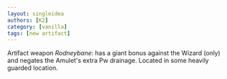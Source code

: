 ```yaml
---
layout: singleidea
authors: [K2]
category: [vanilla]
tags: [new artifact]
---
```

Artifact weapon *Rodneybane*: has a giant bonus against the Wizard (only) and negates the Amulet's extra Pw drainage. Located in some heavily guarded location.
